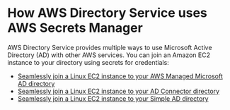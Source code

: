# How AWS Directory Service uses AWS Secrets Manager<a name="integrating_how-services-use-secrets_Dir"></a>

AWS Directory Service provides multiple ways to use Microsoft Active Directory \(AD\) with other AWS services\. You can join an Amazon EC2 instance to your directory using secrets for credentials:
+ [Seamlessly join a Linux EC2 instance to your AWS Managed Microsoft AD directory](https://docs.aws.amazon.com/directoryservice/latest/admin-guide/seamlessly_join_linux_instance.html)
+ [Seamlessly join a Linux EC2 instance to your AD Connector directory](https://docs.aws.amazon.com/directoryservice/latest/admin-guide/ad_connector_seamlessly_join_linux_instance.html)
+ [Seamlessly join a Linux EC2 instance to your Simple AD directory](https://docs.aws.amazon.com/directoryservice/latest/admin-guide/simple_ad_seamlessly_join_linux_instance.html)
